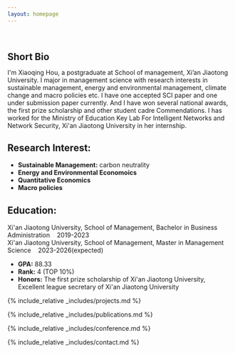 ```yaml
---
layout: homepage
---
```


<h1 id="about-me"></h1>

<h2 style="margin: 60px 0px 10px;">Short Bio</h2>

I'm Xiaoqing Hou, a postgraduate at School of management, Xi’an Jiaotong University. I major in management science with research interests in sustainable management, energy and environmental management, climate change and macro policies etc. I have one accepted SCI paper and one under submission paper currently. And I have won several national awards, the first prize scholarship and other student cadre Commendations. I has worked for the Ministry of Education Key Lab For Intelligent Networks and Network Security, Xi'an Jiaotong University in her internship.
## Research Interest:
- **Sustainable Management:** carbon neutrality
- **Energy and Environmental Economoics**
- **Quantitative Economics** 
- **Macro policies**

 ## Education:
 Xi'an Jiaotong University, School of Management, Bachelor in Business Administration&nbsp;&nbsp;&nbsp;&nbsp;2019-2023
 <br>
 Xi'an Jiaotong University, School of Management, Master in Management Science&nbsp;&nbsp;&nbsp;&nbsp;2023-2026(expected)
- **GPA:** 88.33
- **Rank:** 4 (TOP 10%)
- **Honors:** The first prize scholarship of Xi'an Jiaotong University, Excellent league secretary of Xi'an Jiaotong University

{% include_relative _includes/projects.md %}

{% include_relative _includes/publications.md %}

{% include_relative _includes/conference.md %}

{% include_relative _includes/contact.md %}
<!-- <strong style="color:#e74d3c; font-weight:600"><strong style="color:#e74d3c; font-weight:600">I am currently on the 2023-2024 academic job market, looking for faculty positions in CS, CSE, ECE, IEOR, etc., related to Artificial Intelligence, Computer Vision, and Machine Learning. Please feel free to contact me if you are interested. I am also happy to give talks on my research in related seminars.</strong></strong> -->


<!-- 
{% include_relative _includes/publications.md %}

{% include_relative _includes/teaching.md %}

{% include_relative _includes/talks.md %}

{% include_relative _includes/services.md %}


 -->
